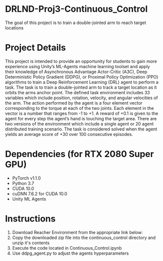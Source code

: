 # DRLND-Proj3-Continuous_Control
The goal of this project is to train a double-jointed arm to reach target locations

# Project Details
This project is intended to provide an opportunity for students to gain more experience using Unity’s ML-Agents machine learning toolset and apply their knowledge of  Asynchronous Advantage Actor-Critic (A3C), Deep Deterministic Policy Gradient (DDPG), or Proximal Policy Optimization (PPO) algorithms to train a Deep Reinforcement Learning (DRL) agent to perform a task.  The task is to train a double-jointed arm to track a target location as it orbits the arms anchor point.  The defined task environment includes 33 variables which include position, rotation, velocity, and angular velocities of the arm.  The action performed by the agent is a four element vector corresponding to the torque at each of the two joints.  Each element in the vector is a number that ranges from -1 to +1.  A reward of +0.1 is given to the agent for every step the agent’s hand is touching the target area.  There are two versions of the environment which include a single agent or 20 agent distributed training scenario. The task is considered solved when the agent yields an average score of +30 over 100 consecutive episodes.

# Dependencies (for RTX 2080 Super GPU)
- PyTorch v1.1.0
- Python 3.7
- CUDA 10.0
- cuDNN 7.6.2 for CUDA 10.0
- Unity ML Agents

# Instructions
1. Download Reacher Environment from the appropriate link below:
2. Copy the downloaded zip file into the continuous_control directory and unzip it's contents
3. Execute the code located in Continuous_Control.ipynb
4. Use ddpg_agent.py to adjust the agents hyperparameters
